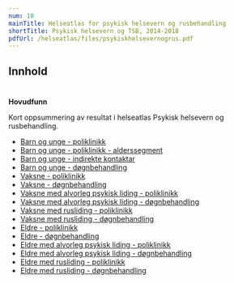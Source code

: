 ```yaml
---
num: 10
mainTitle: Helseatlas for psykisk helsevern og rusbehandling
shortTitle: Psykisk helsevern og TSB, 2014-2018
pdfUrl: /helseatlas/files/psykiskhelsevernogrus.pdf
---
```


## Innhold

#

**Hovudfunn**

Kort oppsummering av resultat i helseatlas Psykisk helsevern og rusbehandling.

- [Barn og unge - poliklinikk](/helseatlas/files/phv_faktaark_barnunge_poliklinikk.pdf)
- [Barn og unge - poliklinikk - alderssegment](/helseatlas/files/phv_faktaark_barnunge_pol_alderssegment.pdf)
- [Barn og unge - indirekte kontaktar](/helseatlas/files/phv_faktaark_barnunge_pol_indirekte.pdf)
- [Barn og unge - døgnbehandling](/helseatlas/files/phv_faktaark_barnunge_dognbehandling.pdf)
- [Vaksne - poliklinikk](/helseatlas/files/phv_faktaark_vaksne_poliklinikk.pdf)
- [Vaksne - døgnbehandling](/helseatlas/files/phv_faktaark_vaksne_dognbehandling.pdf)
- [Vaksne med alvorleg psykisk liding - poliklinikk](/helseatlas/files/phv_faktaark_vaksne_alv_pol.pdf)
- [Vaksne med alvorleg psykisk liding - døgnbehandling](/helseatlas/files/phv_faktaark_vaksne_alv_dogn.pdf)
- [Vaksne med rusliding - poliklinikk](/helseatlas/files/phv_faktaark_vaksne_rus_pol.pdf)
- [Vaksne med rusliding - døgnbehandling](/helseatlas/files/phv_faktaark_vaksne_rus_dogn.pdf)
- [Eldre - poliklinikk](/helseatlas/files/phv_faktaark_eldre_poliklinikk.pdf)
- [Eldre - døgnbehandling](/helseatlas/files/phv_faktaark_eldre_dognbehandling.pdf)
- [Eldre med alvorleg psykisk liding - poliklinikk](/helseatlas/files/phv_faktaark_eldre_alv_pol.pdf)
- [Eldre med alvorleg psykisk liding - døgnbehandling](/helseatlas/files/phv_faktaark_eldre_alv_dogn.pdf)
- [Eldre med rusliding - poliklinikk](/helseatlas/files/phv_faktaark_eldre_rus_pol.pdf)
- [Eldre med rusliding - døgnbehandling](/helseatlas/files/phv_faktaark_eldre_rus_dogn.pdf)
